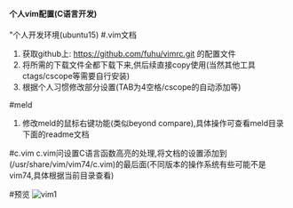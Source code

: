 #### 个人vim配置(C语言开发)
"个人开发环境(ubuntu15)
#.vim文档
1. 获取github上: https://github.com/fuhu/vimrc.git 的配置文件
2. 将所需的下载文件全都下载下来,供后续直接copy使用(当然其他工具ctags/cscope等需要自行安装)
3. 根据个人习惯修改部分设置(TAB为4空格/cscope的自动添加等)

#meld
1. 修改meld的鼠标右键功能(类似beyond compare),具体操作可查看meld目录下面的readme文档

#c.vim
c.vim问设置C语言函数高亮的处理,将文档的设置添加到(/usr/share/vim/vim74/c.vim)的最后面(不同版本的操作系统有些可能不是vim74,具体根据当前目录查看)

#预览
![vim1](https://raw.github.com/alexrao/.vim/master/.vim/screenshots/vim3.jpg)

